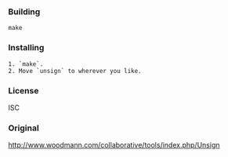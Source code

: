### Building

    make

### Installing

    1. `make`.
    2. Move `unsign` to wherever you like.

### License
ISC

### Original

http://www.woodmann.com/collaborative/tools/index.php/Unsign

